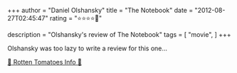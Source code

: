 +++
author = "Daniel Olshansky"
title = "The Notebook"
date = "2012-08-27T02:45:47"
rating = "⭐⭐⭐⭐🌟"

description = "Olshansky's review of The Notebook"
tags = [
    "movie",
]
+++


Olshansky was too lazy to write a review for this one...

[🍅 Rotten Tomatoes Info 🍅](https://www.rottentomatoes.com//m/notebook)